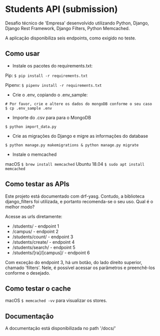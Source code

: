 # Students API (submission)

Desafio técnico de 'Empresa' desenvolvido utilizando Python, Django, Django Rest Framework, Django Filters, Python Memcached. 

A aplicação disponibiliza seis endpoints, como exigido no teste. 

## Como usar

- Instale os pacotes do requirements.txt:


Pip:
`$ pip install -r requirements.txt`

Pipenv:
`$ pipenv install -r requirements.txt`

- Crie o .env, copiando o .env_sample:
```
# Por favor, crie e altere os dados do mongoDB conforme o seu caso
$ cp .env_sample .env
```

- Importe do .csv para para o MongoDB

`$ python import_data.py`

- Crie as migrações do Django e migre as informações do database

`$ python manage.py makemigrations & python manage.py migrate`

- Instale o memcached

macOS
`$ brew install memcached`
Ubuntu 18.04
`$ sudo apt install memcached`

## Como testar as APIs

Este projeto está documentado com drf-yasg. Contudo, a biblioteca django_filters foi utilizada, e portanto recomenda-se o seu uso. Qual é o melhor modo?

Acesse as urls diretamente:
* /students/ - endpoint 1
* /campus/ - endpoint 2
* /students/count/ - endpoint 3
* /students/create/ - endpoint 4
* /students/search/ - endpoint 5
* /students/[ra]/[campus]/ - endpoint 6

Com exceção do endpoint 3, há um botão, do lado direito superior, chamado 'filters'. Nele, é possível acessar os parâmetros e preenchê-los conforme o desejado.

## Como testar o cache

macOS
`$ memcached -vv` para visualizar os stores. 

## Documentação

A documentação está disponibilizada no path '/docs/'


